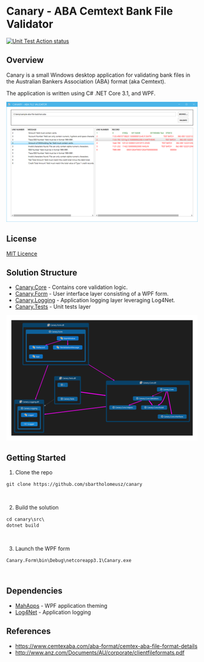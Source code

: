 # Canary - ABA Cemtext Bank File Validator
[![Unit Test Action status](https://github.com/sbartholomeusz/canary/workflows/dotnet-unit-tests/badge.svg)](https://github.com/sbartholomeusz/canary/actions)

## Overview
Canary is a small Windows desktop application for validating bank files in the Australian Bankers Association (ABA) format (aka Cemtext).

The application is written using C# .NET Core 3.1, and WPF.

![WPF App Screenshot](/docs/screenshot.png?raw=true "")

## License
[MIT Licence](http://en.wikipedia.org/wiki/MIT_License)

## Solution Structure
* <u>Canary.Core</u> - Contains core validation logic.
* <u>Canary.Form</u> - User interface layer consisting of a WPF form.
* <u>Canary.Logging</u> - Application logging layer leveraging Log4Net.
* <u>Canary.Tests</u> - Unit tests layer

![Solution Dependency Map](/docs/canary-solution-codemap.png?raw=true "Solution Structure")

## Getting Started
1. Clone the repo
```console
git clone https://github.com/sbartholomeusz/canary
```
<br />

2. Build the solution
```console
cd canary\src\
dotnet build
```
<br />

3. Launch the WPF form
```console
Canary.Form\bin\Debug\netcoreapp3.1\Canary.exe
```
<br />

## Dependencies
* [MahApps](https://mahapps.com/docs/guides/quick-start) - WPF application theming
* [Log4Net](https://logging.apache.org/log4net/release/manual/introduction.html) - Application logging

## References
* https://www.cemtexaba.com/aba-format/cemtex-aba-file-format-details
* http://www.anz.com/Documents/AU/corporate/clientfileformats.pdf